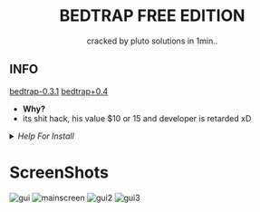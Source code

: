 <div align="center">
  
# BEDTRAP FREE EDITION
  
</div>

<div align="center">
  
  cracked by pluto solutions in 1min..
  
</div>

  
  ## INFO
  
  [bedtrap-0.3.1](https://github.com/PlutoSolutions/bedtrap-rip/releases/download/0.3.1/bedtrap-0.3.1-cracked.jar)
  [bedtrap+0.4](https://github.com/PlutoSolutions/bedtrap-rip/releases/download/0.4.1/bedtrap-0.4-crack.jar)
  
 
 - **Why?** 
 - its shit hack, his value $10 or 15 and developer is retarded xD
  
  
  <details>
  - <summary><em>Help For Install</em></summary>
  
  if its 0.3.1
  1. download jar [(click)](https://github.com/PlutoSolutions/bedtrap-rip/releases/download/0.3.1/bedtrap-0.3.1-cracked.jar)
  2. put this jar in mods
  3. run!
  
  if its 0.4
  1. download jar [(click)](https://github.com/PlutoSolutions/bedtrap-rip/releases/download/0.4.1/bedtrap-0.4-crack.jar)
  2. download latest meteor (1.17.1)
  3. put meteor and bedtrap in mods
  4. run!
  </details>

  # ScreenShots


![gui](https://i.imgur.com/GP79idh.png)
![mainscreen](https://imgur.com/lcOIJiO.png)
![gui2](https://imgur.com/URZCXpV.png)
![gui3](https://imgur.com/krKdYfH.png)
